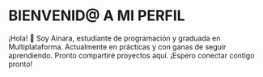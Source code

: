 # BIENVENID@ A MI PERFIL

¡Hola! 👋 Soy Ainara, estudiante de programación y graduada en Multiplataforma.
Actualmente en prácticas y con ganas de seguir aprendiendo.
Pronto compartiré proyectos aquí.
¡Espero conectar contigo pronto!

